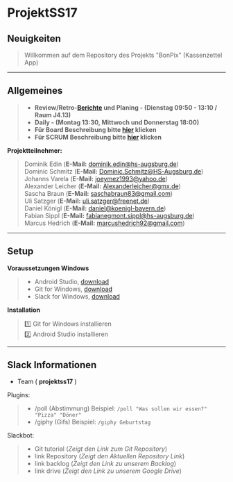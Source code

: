 # ProjektSS17

## Neuigkeiten
>
>  Willkommen auf dem Repository des Projekts "BonPix" (Kassenzettel App)
>
>
***

## Allgemeines

> - **Review/Retro-[Berichte](https://drive.google.com/drive/folders/0B9qV3EwhEWCuMXNUbmxJRGlJTEU) und Planing - (Dienstag 09:50 - 13:10 / Raum J4.13)**
> - **Daily - (Montag 13:30, Mittwoch und Donnerstag 18:00)**  
> - **Für Board Beschreibung bitte [hier](https://docs.google.com/spreadsheets/d/1wwcHz11pjHTqc3ZZ2051L105-6TcFSmYNDd835qzN6Y/edit#gid=0) klicken**  
> - **Für SCRUM Beschreibung bitte [hier](https://docs.google.com/document/d/1TptmE4f_AjRHl74fE4fBC21at8F3jo1Q0S12jlMV-pM/edit) klicken**    
>

**Projektteilnehmer:**
> Dominik Edin (**E-Mail:** dominik.edin@hs-augsburg.de)  
> Dominic Schmitz (**E-Mail:** Dominic.Schmitz@HS-Augsburg.de)  
> Johanns Varela (**E-Mail:** joeymez1993@yahoo.de)  
> Alexander Leicher (**E-Mail:** Alexanderleicher@gmx.de)  
> Sascha Braun (**E-Mail:** saschabraun83@gmail.com)  
> Uli Satzger (**E-Mail:** uli.satzger@freenet.de)  
> Daniel Königl (**E-Mail:** daniel@koenigl-bayern.de)  
> Fabian Sippl (**E-Mail:** fabianegmont.sippl@hs-augsburg.de)    
> Marcus Hedrich (**E-Mail:** marcushedrich92@gmail.com)
>
***

## Setup

**Voraussetzungen Windows**  
> - Android Studio, [download](https://developer.android.com/studio/index.html)  
> - Git for Windows, [download](https://git-scm.com/download/win)
> - Slack for Windows, [download](https://slack.com/downloads/windows)

**Installation**
> :one: Git for Windows installieren  
> :two: Android Studio installieren  
>
***

## Slack Informationen  
- Team ( **projektss17** )

Plugins:  
> - /poll (Abstimmung) Beispiel: `/poll "Was sollen wir essen?" "Pizza" "Döner"` 
> - /giphy (Gifs) Beispiel: `/giphy Geburtstag`      

Slackbot:
> - Git tutorial (_Zeigt den Link zum Git Repository_) 
> - link Repository (_Zeigt den Aktuellen Repository Link_)  
> - link backlog (_Zeigt den Link zu unserem Backlog_)  
> - link drive (_Zeigt den Link zu unserem Google Drive_)

